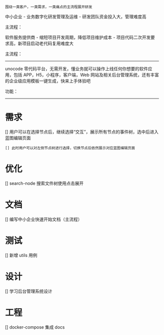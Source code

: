 `围绕一类客户，一类需求，一类痛点的主流程展开研发`

中小企业 - 业务数字化研发管理及运维 - 研发团队资金投入大，管理难度高

主流程：

软件服务提供商 - 缩短项目开发周期，降低项目维护成本 - 项目代码二次开发要求高，新项目启动老代码复用难度大

主流程：

---

unocode 零代码平台，无需开发，懂业务就可以操作上线任何你想要的软件应用，包括 APP，H5，小程序，客户端，Web 网站及相关后台管理系统，还有丰富的企业级应用模板一键生成，快来上手体验吧


功能：

---

# 需求

[] 用户可以在选择节点后，继续选择“交互”，展示所有节点的事件树，选中后进入蓝图编辑页面

    [] 此时用户可以对左侧节点树进行选择，切换节点后依然展示对应蓝图编辑页面

# 优化

[] search-node 搜索文件树使用点击展开

# 文档

[] 编写中小企业快速开始文档（主流程）

# 测试

[] 新增 utils 用例

# 设计

[] 学习后台管理系统设计

# 工程

[] docker-compose 集成 docs
